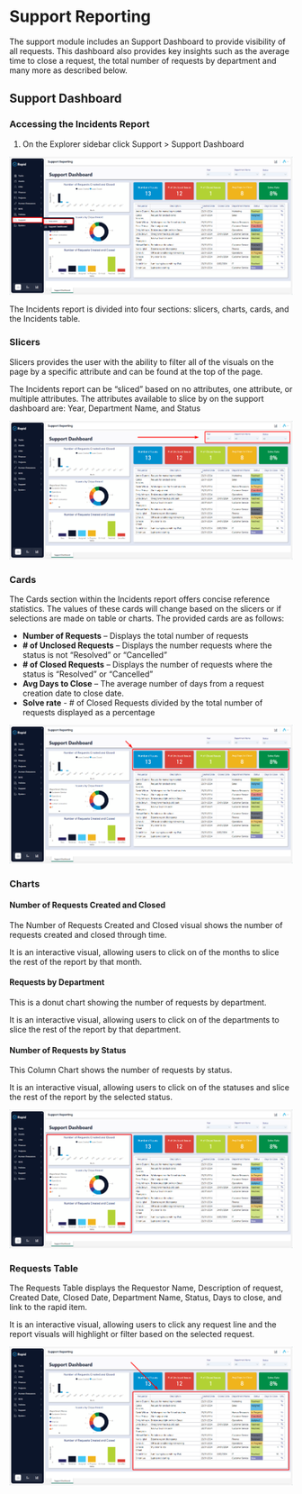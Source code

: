 # Support Reporting
The support module includes an Support Dashboard to provide visibility of all requests. This dashboard also provides key insights such as the average time to close a request, the total number of requests by department and many more as described below.
## Support Dashboard
### Accessing the Incidents Report
1.	On the Explorer sidebar click Support > Support Dashboard 

![Alt text](<Accessing Support Dashboard.png>)

The Incidents report is divided into four sections: slicers, charts, cards, and the Incidents table.

### Slicers
Slicers provides the user with the ability to filter all of the visuals on the page by a specific attribute and can be found at the top of the page. 

The Incidents report can be “sliced” based on no attributes, one attribute, or multiple attributes. The attributes available to slice by on the support dashboard are: Year, Department Name, and Status

![Alt text](<Support Slicers.png>)

### Cards
The Cards section within the Incidents report offers concise reference statistics. The values of these cards will change based on the slicers or if selections are made on table or charts.
The provided cards are as follows: 

- **Number of Requests** – Displays the total number of requests
- **\# of Unclosed Requests** – Displays the number requests where the status is not “Resolved” or “Cancelled”
- **\# of Closed Requests** – Displays the number of requests where the status is “Resolved” or “Cancelled”
- **Avg Days to Close** – The average number of days from a request creation date to close date.
- **Solve rate** - # of Closed Requests divided by the total number of requests displayed as a percentage

![Alt text](<Support Cards.png>)


### Charts
#### Number of Requests Created and Closed
The Number of Requests Created and Closed visual shows the number of requests created and closed through time.

It is an interactive visual, allowing users to click on of the months to slice the rest of the report by that month.

#### Requests by Department
This is a donut chart showing the number of requests by department.

It is an interactive visual, allowing users to click on of the departments to slice the rest of the report by that department.

#### Number of Requests by Status
This Column Chart shows the number of requests by status.

It is an interactive visual, allowing users to click on of the statuses and slice the rest of the report by the selected status.

![Alt text](<Support Charts.png>)

### Requests Table
The Requests Table displays the Requestor Name, Description of request, Created Date, Closed Date, Department Name, Status, Days to close, and link to the rapid item. 

It is an interactive visual, allowing users to click any request line and the report visuals will highlight or filter based on the selected request.

![Alt text](<Support Table.png>)